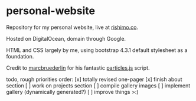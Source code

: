 # personal-website
Repository for my personal website, live at [rishimo.co](https://rishimo.co). 

Hosted on DigitalOcean, domain through Google.

HTML and CSS largely by me, using bootstrap 4.3.1 default stylesheet as a foundation.

Credit to [marcbruederlin](https://github.com/marcbruederlin) for his fantastic [particles.js](https://github.com/marcbruederlin/particles.js) script.

todo, rough priorities order:
[x] totally revised one-pager 
[x] finish about section
[ ] work on projects section
[ ] compile gallery images
[ ] implement gallery (dynamically generated?)
[ ] improve things >:)